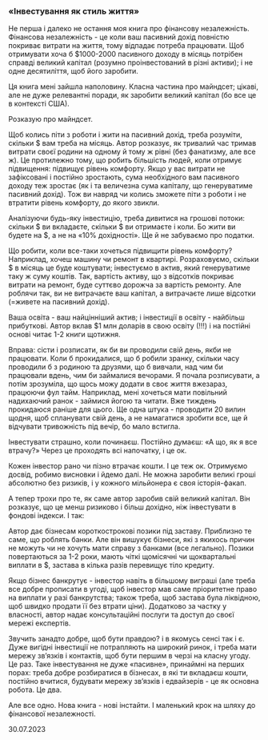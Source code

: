 ### «Інвестування як стиль життя»

Не перша і далеко не остання моя книга про фінансову незалежність. Фінансова незалежність - це коли ваш пасивний дохід повністю покриває витрати на життя, тому відпадає потреба працювати. Щоб отримувати хоча б $1000-2000 пасивного доходу в місяць потрібен справді великий капітал (розумно проінвестований в різні активи); і не одне десятиліття, щоб його заробити.

Ця книга мені зайшла наполовину. Класна частина про майндсет; цікаві, але не дуже релевантні поради, як заробити великий капітал (бо все це в контексті США).

Розказую про майндсет.

Щоб колись піти з роботи і жити на пасивний дохід, треба розуміти, скільки $ вам треба на місяць. Автор розказує, як тривалий час тримав витрати своєї родини на одному й тому ж рівні (без фанатизму, але все ж). Це протилежно тому, що робить більшість людей, коли отримує підвищення: підвищує рівень комфорту. Якщо у вас витрати не зафіксовані і постійно зростають, сума необхідного вам пасивного доходу теж зростає (як і та величезна сума капіталу, що генеруватиме пасивний дохід). Тож ви навряд чи колись зможете піти з роботи і не втратити рівень комфорту, до якого звикли.

Аналізуючи будь-яку інвестицію, треба дивитися на грошові потоки: скільки $ ви вкладаєте, скільки $ ви отримаєте і коли. Бо жити ви будете на $, а не на «10% дохідності». Ще й не забуваємо про податки.

Що робити, коли все-таки хочеться підвищити рівень комфорту? Наприклад, хочеш машину чи ремонт в квартирі. Розраховуємо, скільки $ в місяць це буде коштувати; інвестуємо в актив, який генеруватиме таку ж суму коштів. Так, вартість активу, що з відсотків покриває витрати на ремонт, буде суттєво дорожча за вартість ремонту. Але роблячи так, ви не витрачаєте ваш капітал, а витрачаєте лише відсотки (=живете на пасивний дохід).

Ваша освіта - ваш найцінніший актив; і інвестиції в освіту - найбільш прибуткові. Автор вклав $1 млн доларів в свою освіту (!!!) і на постійні основі читає 1-2 книги щотижня.

Вправа: сісти і розписати, як би ви проводили свій день, якби не працювати. Коли б прокидалися, що б робили зранку, скільки часу проводили б з родиною та друзями, що б вивчали, над чим би працювали вдень, чим би займалися вечорами. Я почала розписувати, а потім зрозуміла, що щось можу додати в своє життя вжезараз, працюючи фул тайм. Наприклад, мені хочеться мати повільний надихаючий ранок - займися йогою та читати. Вже тиждень прокидаюся раніше для цього. Ще одна штука - проводити 20 вилин щодня, щоб спланувати свій день, а не намагатися зробити все, ще й відчувати тривожність під вечір, бо мало встигла.

Інвестувати страшно, коли починаєш. Постійно думаєш: «А що, як я все втрачу?» Через це проходять всі напочатку, і це ок.

Кожен інвестор рано чи пізно втрачає кошти. І це теж ок. Отримуємо досвід, робимо висновки і йдемо далі. Не можна заробити великі гроші абсолютно без ризиків, і у кожного мільйонера є своя історія-факап.

А тепер трохи про те, як саме автор заробив свій великий капітал. Він розказує, що це менш ризиково і більш дохідно, ніж інвестувати в фондові індекси. І так:

Автор дає бізнесам короткострокові позики під заставу. Приблизно те саме, що роблять банки. Але він вишукує бізнеси, які з якихось причин не можуть чи не хочуть мати справу з банками (все легально). Позики повертаються за 1-2 роки, мають чіткі щомісячні чи щоквартальні виплати в $, застава в кілька разів перевищує тіло кредиту.

Якщо бізнес банкрутує - інвестор навіть в більшому виграші (але треба все добре прописати в угоді, щоб інвестор мав саме пріоритетне право на виплати у разі банкрутства; також треба, щоб застава була ліквідною, щоб швидко продати її без втрати ціни). Додатково за частку у власності, автор надає консультаційні послуги та доступ до своєї мережі експертів.

Звучить занадто добре, щоб бути правдою? і в якомусь сенсі так і є. Дуже вигідні інвестиції не потрапляють на широкий ринок, і треба мати мережу звʼязків і контактів, щоб бути першим в черзі на класну угоду. Це раз. Таке інвестування не дуже «пасивне», принаймні на перших порах: треба добре розбиратися в бізнесах, в які ти вкладаєш кошти, постійно вчитися, будувати мережу звʼязків і едвайзерів - це як основна робота. Це два.

Але все одно.
Нова книга - нові інстайти.
І маленький крок на шляху до фінансової незалежності.

30.07.2023
